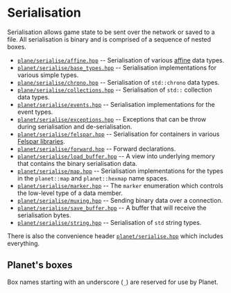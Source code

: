 # Serialisation

Serialisation allows game state to be sent over the network or saved to a file. All serialisation is binary and is comprised of a sequence of nested boxes.

* [`plane/serialise/affine.hpp`](./affine.hpp) -- Serialisation of various [affine](../affine/) data types.
* [`planet/serialise/base_types.hpp`](./base_types.hpp) -- Serialisation implementations for various simple types.
* [`plane/serialise/chrono.hpp`](./chrono.hpp) -- Serialisation of `std::chrono` data types.
* [`plane/serialise/collections.hpp`](./collections.hpp) -- Serialisation of `std::` collection data types.
* [`planet/serialise/events.hpp`](./events.hpp) -- Serialisation implementations for the event types.
* [`planet/serialise/exceptions.hpp`](./exceptions.hpp) -- Exceptions that can be throw during serialisation and de-serialisation.
* [`planet/serialise/felspar.hpp`](./felspar.hpp) -- Serialisation for containers in various [Felspar libraries](https://felspar.com/).
* [`planet/serialise/forward.hpp`](./forward.hpp) -- Forward declarations.
* [`planet/serialise/load_buffer.hpp`](./load_buffer.hpp) -- A view into underlying memory that contains the binary serialisation data.
* [`planet/serialise/map.hpp`](./map.hpp) -- Serialisation implementations for the types in the `planet::map` and `planet::hexmap` name spaces.
* [`planet/serialise/marker.hpp`](./marker.hpp) -- The `marker` enumeration which controls the low-level type of a data member.
* [`planet/serialise/muxing.hpp`](./muxing.hpp) -- Sending binary data over a connection.
* [`planet/serialise/save_buffer.hpp`](./save_buffer.hpp) -- A buffer that will receive the serialisation bytes.
* [`planet/serialise/string.hpp`](./string.hpp) -- Serialisation of `std` string types.

There is also the convenience header [`planet/serialise.hpp`](../serialise.hpp) which includes everything.


## Planet's boxes

Box names starting with an underscore (`_`) are reserved for use by Planet.
